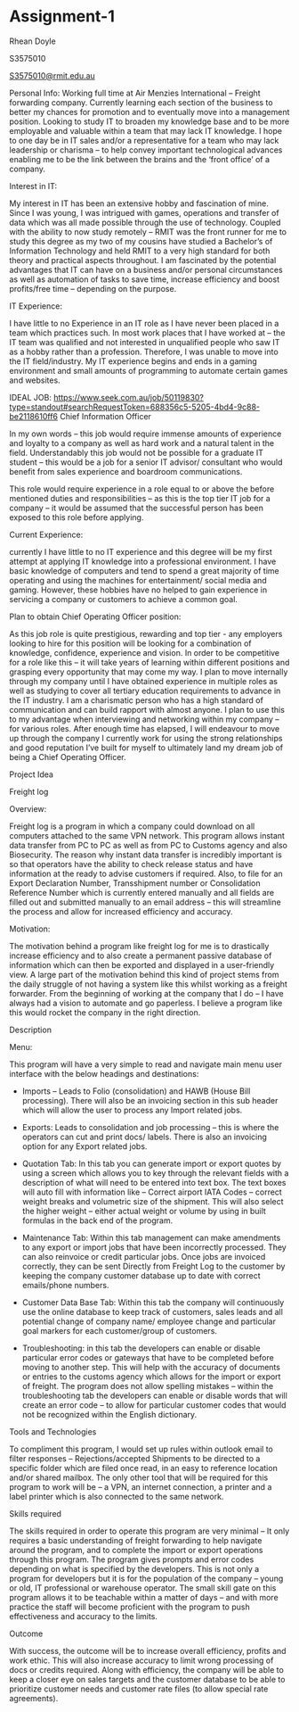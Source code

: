 # Assignment-1



Rhean Doyle

S3575010

S3575010@rmit.edu.au


Personal Info:
Working full time at Air Menzies International – Freight forwarding company. Currently learning each section of the business to better my chances for promotion and to eventually move into a management position. Looking to study IT to broaden my knowledge base and to be more employable and valuable within a team that may lack IT knowledge. I hope to one day be in IT sales and/or a representative for a team who may lack leadership or charisma – to help convey important technological advances enabling me to be the link between the brains and the ‘front office’ of a company.


Interest in IT:

My interest in IT has been an extensive hobby and fascination of mine. Since I was young, I was intrigued with games, operations and transfer of data which was all made possible through the use of technology. Coupled with the ability to now study remotely – RMIT was the front runner for me to study this degree as my two of my cousins have studied a Bachelor’s of Information Technology and held RMIT to a very high standard for both theory and practical aspects throughout. I am fascinated by the potential advantages that IT can have on a business and/or personal circumstances as well as automation of tasks to save time, increase efficiency and boost profits/free time – depending on the purpose.

IT Experience:

I have little to no Experience in an IT role as I have never been placed in a team which practices such. In most work places that I have worked at – the IT team was qualified and not interested in unqualified people who saw IT as a hobby rather than a profession. Therefore, I was unable to move into the IT field/industry. My IT experience begins and ends in a gaming environment and small amounts of programming to automate certain games and websites.








IDEAL JOB:
https://www.seek.com.au/job/50119830?type=standout#searchRequestToken=688356c5-5205-4bd4-9c88-be2118610ff6
Chief Information Officer
 


In my own words – this job would require immense amounts of experience and loyalty to a company as well as hard work and a natural talent in the field. Understandably this job would not be possible for a graduate IT student – this would be a job for a senior IT advisor/ consultant who would benefit from sales experience and boardroom communications. 

This role would require experience in a role equal to or above the before mentioned duties and responsibilities – as this is the top tier IT job for a company – it would be assumed that the successful person has been exposed to this role before applying.


Current Experience:


currently I have little to no IT experience and this degree will be my first attempt at applying IT knowledge into a professional environment. I have basic knowledge of computers and tend to spend a great majority of time operating and using the machines for entertainment/ social media and gaming. However, these hobbies have no helped to gain experience in servicing a company or customers to achieve a common goal.



Plan to obtain Chief Operating Officer position:

As this job role is quite prestigious, rewarding and top tier - any employers looking to hire for this position will be looking for a combination of knowledge, confidence, experience and vision. In order to be competitive for a role like this – it will take years of learning within different positions and grasping every opportunity that may come my way. I plan to move internally through my company until I have obtained experience in multiple roles as well as studying to cover all tertiary education requirements to advance in the IT industry. I am a charismatic person who has a high standard of communication and can build rapport with almost anyone. I plan to use this to my advantage when interviewing and networking within my company – for various roles. After enough time has elapsed, I will endeavour to move up through the company I currently work for using the strong relationships and good reputation I’ve built for myself to ultimately land my dream job of being a Chief Operating Officer.



Project Idea

Freight log

Overview: 

Freight log is a program in which a company could download on all computers attached to the same
VPN network. This program allows instant data transfer from PC to PC as well as from PC to Customs
agency and also Biosecurity. The reason why instant data transfer is incredibly important is so that
operators have the ability to check release status and have information at the ready to advise
customers if required. Also, to file for an Export Declaration Number, Transshipment number or Consolidation Reference Number which is currently entered manually and all fields are filled out and submitted manually to an email address – this will streamline the process and allow for increased efficiency and accuracy.



Motivation:

The motivation behind a program like freight log for me is to drastically increase efficiency and to also create a permanent passive database of information which can then be exported and displayed in a user-friendly view. A large part of the motivation behind this kind of project stems from the daily struggle of not having a system like this whilst working as a freight forwarder. From the beginning of working at the company that I do – I have always had a vision to automate and go paperless. I believe a program like this would rocket the company in the right direction.



Description

Menu:

This program will have a very simple to read and navigate main menu user interface with the below headings and destinations:

-	Imports – Leads to Folio (consolidation) and HAWB (House Bill processing). There will also be an invoicing section in this sub header which will allow the user to process any Import related jobs.

-	Exports: Leads to consolidation and job processing – this is where the operators can cut and print docs/ labels. There is also an invoicing option for any Export related jobs.

-	Quotation Tab: In this tab you can generate import or export quotes by using a screen which allows you to key through the relevant fields with a description of what will need to be entered into text box. The text boxes will auto fill with information like – Correct airport IATA Codes – correct weight breaks and volumetric size of the shipment. This will also select the higher weight – either actual weight or volume by using in built formulas in the back end of the program.

-	Maintenance Tab: Within this tab management can make amendments to any export or import jobs that have been incorrectly processed. They can also reinvoice or credit particular jobs. Once jobs are invoiced correctly, they can be sent Directly from Freight Log to the customer by keeping the company customer database up to date with correct emails/phone numbers.

-	Customer Data Base Tab: Within this tab the company will continuously use the online database to keep track of customers, sales leads and all potential change of company name/ employee change and particular goal markers for each customer/group of customers.

-	Troubleshooting: in this tab the developers can enable or disable particular error codes or gateways that have to be completed before moving to another step. This will help with the accuracy of documents or entries to the customs agency which allows for the import or export of freight. The program does not allow spelling mistakes – within the troubleshooting tab the developers can enable or disable words that will create an error code – to allow for particular customer codes that would not be recognized within the English dictionary.



Tools and Technologies

To compliment this program, I would set up rules within outlook email to filter responses –
Rejections/accepted Shipments to be directed to a specific folder which are filed once read, in an
easy to reference location and/or shared mailbox. The only other tool that will be required for this program to work will be – a VPN, an internet connection, a printer and a label printer which is also connected to the same network.



Skills required

The skills required in order to operate this program are very minimal – It only requires a basic understanding of freight forwarding to help navigate around the program, and to complete the import or export operations through this program. The program gives prompts and error codes depending on what is specified by the developers. This is not only a program for developers but it is for the population of the company – young or old, IT professional or warehouse operator. The small skill gate on this program allows it to be teachable within a matter of days – and with more practice the staff will become proficient with the program to push effectiveness and accuracy to the limits.



Outcome

With success, the outcome will be to increase overall efficiency, profits and work ethic. This will also increase accuracy to limit wrong processing of docs or credits required. Along with efficiency, the company will be able to keep a closer eye on sales targets and the customer database to be able to prioritize customer needs and customer rate files (to allow special rate agreements). 
